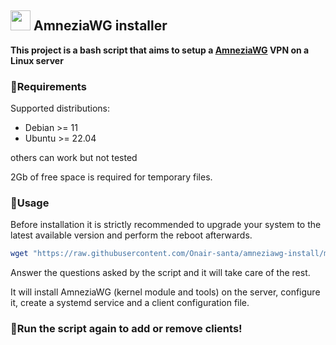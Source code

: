 ## <a href="#"><img src="https://github.com/vpnhood/VpnHood/wiki/images/logo-linux.png" width="32" height="32"></a> AmneziaWG installer

**This project is a bash script that aims to setup a [AmneziaWG](https://docs.amnezia.org/ru/documentation/amnezia-wg/) VPN on a Linux server**

### 💠Requirements

Supported distributions:

- Debian >= 11
- Ubuntu >= 22.04

others can work but not tested

2Gb of free space is required for temporary files.

### 💠Usage

Before installation it is strictly recommended to upgrade your system to the latest available version and perform the reboot afterwards.

```bash
wget "https://raw.githubusercontent.com/Onair-santa/amneziawg-install/main/amneziawg-install.sh" -O amneziawg-install.sh && chmod +x amneziawg-install.sh && bash amneziawg-install.sh
```

Answer the questions asked by the script and it will take care of the rest.

It will install AmneziaWG (kernel module and tools) on the server, configure it, create a systemd service and a client configuration file.

### 💠Run the script again to add or remove clients!

